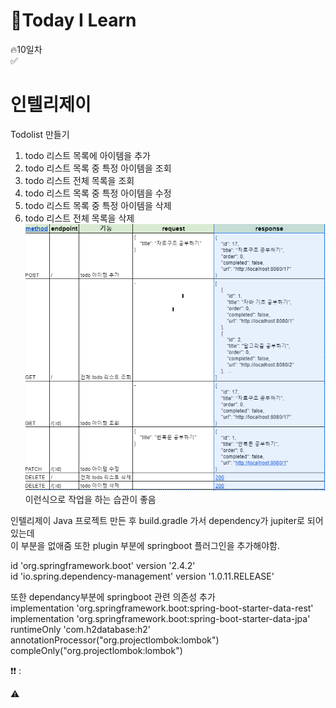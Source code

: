
# 🎃Today I Learn
🔥10일차  
✅


# 인텔리제이
Todolist 만들기  
1. todo 리스트 목록에 아이템을 추가
2. todo 리스트 목록 중 특정 아이템을 조회
3. todo 리스트 전체 목록을 조회
4. todo 리스트 목록 중 특정 아이템을 수정
5. todo 리스트 목록 중 특정 아이템을 삭제
6. todo 리스트 전체 목록을 삭제
![img_1.png](img_1.png)
이런식으로 작업을 하는 습관이 좋음
   
인텔리제이 Java 프로젝트 만든 후 build.gradle 가서 dependency가 jupiter로 되어있는데  
이 부분을 없애줌
또한 plugin 부분에 springboot 플러그인을 추가해야함.
  
id 'org.springframework.boot' version '2.4.2'  
id 'io.spring.dependency-management' version '1.0.11.RELEASE'
  
또한 dependancy부분에 springboot 관련 의존성 추가  
implementation 'org.springframework.boot:spring-boot-starter-data-rest'  
implementation 'org.springframework.boot:spring-boot-starter-data-jpa'  
runtimeOnly 'com.h2database:h2'
annotationProcessor("org.projectlombok:lombok")  
compleOnly("org.projectlombok:lombok")
   


❗️❗️ :

⚠️



